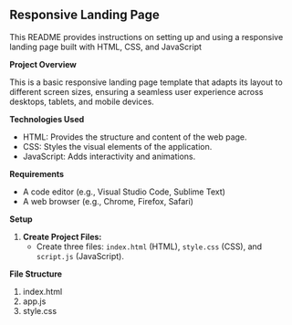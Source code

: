 ## Responsive Landing Page

This README provides instructions on setting up and using a responsive landing page built with HTML, CSS, and JavaScript 

**Project Overview**

This is a basic responsive landing page template that adapts its layout to different screen sizes, ensuring a seamless user experience across desktops, tablets, and mobile devices.

**Technologies Used**

* HTML: Provides the structure and content of the web page.
* CSS: Styles the visual elements of the application.
* JavaScript: Adds interactivity and animations.

**Requirements**

* A code editor (e.g., Visual Studio Code, Sublime Text)
* A web browser (e.g., Chrome, Firefox, Safari)

**Setup**

1. **Create Project Files:**
   - Create three files: `index.html` (HTML), `style.css` (CSS), and `script.js` (JavaScript).

**File Structure**
1. index.html
2. app.js
3. style.css

